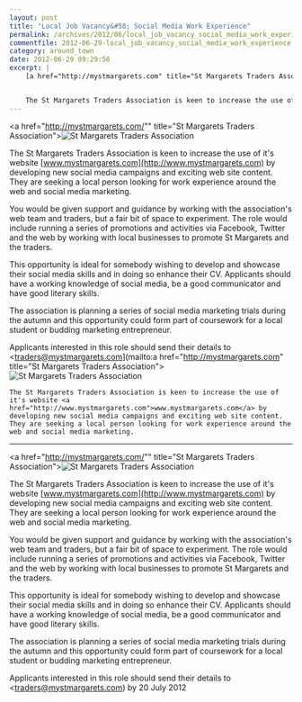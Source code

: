 ```yaml
---
layout: post
title: "Local Job Vacancy&#58; Social Media Work Experience"
permalink: /archives/2012/06/local_job_vacancy_social_media_work_experience.html
commentfile: 2012-06-29-local_job_vacancy_social_media_work_experience
category: around_town
date: 2012-06-29 09:29:58
excerpt: |
    [a href="http://mystmargarets.com" title="St Margarets Traders Association"><img src="http://mystmargarets.com/images/heart_125_transparent.png" alt="St Margarets Traders Association" class="right"></a>


    The St Margarets Traders Association is keen to increase the use of it's website <a href="http://www.mystmargarets.com">www.mystmargarets.com</a> by developing new social media campaigns and exciting web site content. They are seeking a local person looking for work experience around the web and social media marketing.
---
```


<a href="http://mystmargarets.com/"" title="St Margarets Traders Association"><img src="http://mystmargarets.com/images/heart_125_transparent.png" alt="St Margarets Traders Association" class="right"></a>

The St Margarets Traders Association is keen to increase the use of it's website [www.mystmargarets.com](http://www.mystmargarets.com) by developing new social media campaigns and exciting web site content. They are seeking a local person looking for work experience around the web and social media marketing.

You would be given support and guidance by working with the association's web team and traders, but a fair bit of space to experiment. The role would include running a series of promotions and activities via Facebook, Twitter and the web by working with local businesses to promote St Margarets and the traders.

This opportunity is ideal for somebody wishing to develop and showcase their social media skills and in doing so enhance their CV. Applicants should have a working knowledge of social media, be a good communicator and have good literary skills.

The association is planning a series of social media marketing trials during the autumn and this opportunity could form part of coursework for a local student or budding marketing entrepreneur.

Applicants interested in this role should send their details to <traders@mystmargarets.com](mailto:a href="http://mystmargarets.com" title="St Margarets Traders Association"><img src="http://mystmargarets.com/images/heart_125_transparent.png" alt="St Margarets Traders Association" class="right"></a>


    The St Margarets Traders Association is keen to increase the use of it's website <a href="http://www.mystmargarets.com">www.mystmargarets.com</a> by developing new social media campaigns and exciting web site content. They are seeking a local person looking for work experience around the web and social media marketing.
---

<a href="http://mystmargarets.com/"" title="St Margarets Traders Association"><img src="http://mystmargarets.com/images/heart_125_transparent.png" alt="St Margarets Traders Association" class="right"></a>

The St Margarets Traders Association is keen to increase the use of it's website [www.mystmargarets.com](http://www.mystmargarets.com) by developing new social media campaigns and exciting web site content. They are seeking a local person looking for work experience around the web and social media marketing.

You would be given support and guidance by working with the association's web team and traders, but a fair bit of space to experiment. The role would include running a series of promotions and activities via Facebook, Twitter and the web by working with local businesses to promote St Margarets and the traders.

This opportunity is ideal for somebody wishing to develop and showcase their social media skills and in doing so enhance their CV. Applicants should have a working knowledge of social media, be a good communicator and have good literary skills.

The association is planning a series of social media marketing trials during the autumn and this opportunity could form part of coursework for a local student or budding marketing entrepreneur.

Applicants interested in this role should send their details to <traders@mystmargarets.com) by 20 July 2012
